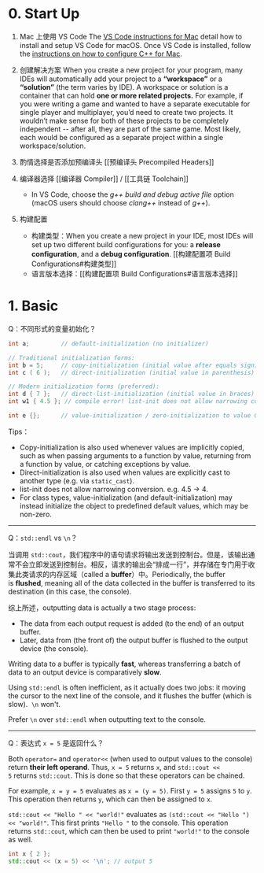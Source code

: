 # 0. Start Up

1. Mac 上使用 VS Code
	The [VS Code instructions for Mac](https://code.visualstudio.com/docs/setup/mac) detail how to install and setup VS Code for macOS. Once VS Code is installed, follow the [instructions on how to configure C++ for Mac](https://code.visualstudio.com/docs/cpp/config-clang-mac).

2. 创建解决方案
	When you create a new project for your program, many IDEs will automatically add your project to a **“workspace”** or a **“solution”** (the term varies by IDE). A workspace or solution is a container that can hold **one or more related projects.** For example, if you were writing a game and wanted to have a separate executable for single player and multiplayer, you’d need to create two projects. It wouldn’t make sense for both of these projects to be completely independent -- after all, they are part of the same game. Most likely, each would be configured as a separate project within a single workspace/solution.

3. 酌情选择是否添加预编译头
	[[预编译头 Precompiled Headers]]

4. 编译器选择
	 [[编译器 Compiler]]  / [[工具链 Toolchain]]
	 - In VS Code, choose the _g++ build and debug active file_ option (macOS users should choose _clang++_ instead of _g++_).

5. 构建配置
	- 构建类型：When you create a new project in your IDE, most IDEs will set up two different build configurations for you: a **release configuration**, and a **debug configuration**. [[构建配置项 Build Configurations#构建类型]]
	- 语言版本选择：[[构建配置项 Build Configurations#语言版本选择]]


# 1. Basic

Q：不同形式的变量初始化？

```C++
int a;         // default-initialization (no initializer)

// Traditional initialization forms:
int b = 5;     // copy-initialization (initial value after equals sign)
int c ( 6 );   // direct-initialization (initial value in parenthesis)

// Modern initialization forms (preferred):
int d { 7 };   // direct-list-initialization (initial value in braces)
int w1 { 4.5 }; // compile error! list-init does not allow narrowing conversion

int e {};      // value-initialization / zero-initialization to value 0
```

Tips：
- Copy-initialization is also used whenever values are implicitly copied, such as when passing arguments to a function by value, returning from a function by value, or catching exceptions by value.
- Direct-initialization is also used when values are explicitly cast to another type (e.g. via `static_cast`).
- list-init does not allow narrowing conversion. e.g. 4.5 -> 4.
- For class types, value-initialization (and default-initialization) may instead initialize the object to predefined default values, which may be non-zero.

---

Q：`std::endl` vs `\n`？

当调用 `std::cout`，我们程序中的语句请求将输出发送到控制台。但是，该输出通常不会立即发送到控制台。相反，请求的输出会“排成一行”，并存储在专门用于收集此类请求的内存区域（called a **buffer**）中。Periodically, the buffer is **flushed**, meaning all of the data collected in the buffer is transferred to its destination (in this case, the console).

综上所述，outputting data is actually a two stage process:
- The data from each output request is added (to the end) of an output buffer.
- Later, data from (the front of) the output buffer is flushed to the output device (the console).

Writing data to a buffer is typically **fast**, whereas transferring a batch of data to an output device is comparatively **slow**.

Using `std::endl` is often inefficient, as it actually does two jobs: it moving the cursor to the next line of the console, and it flushes the buffer (which is slow).  `\n` won't.

Prefer `\n` over `std::endl` when outputting text to the console.

---

Q：表达式 `x = 5` 是返回什么？

Both `operator=` and `operator<<` (when used to output values to the console) return **their left operand**. Thus, `x = 5` returns `x`, and `std::cout << 5` returns `std::cout`. This is done so that these operators can be chained.

For example, `x = y = 5` evaluates as `x = (y = 5)`. First `y = 5` assigns `5` to `y`. This operation then returns `y`, which can then be assigned to `x`.

`std::cout << "Hello " << "world!"` evaluates as `(std::cout << "Hello ") << "world!"`. This first prints `"Hello "` to the console. This operation returns `std::cout`, which can then be used to print `"world!"` to the console as well.

```C++
int x { 2 };
std::cout << (x = 5) << '\n'; // output 5
```